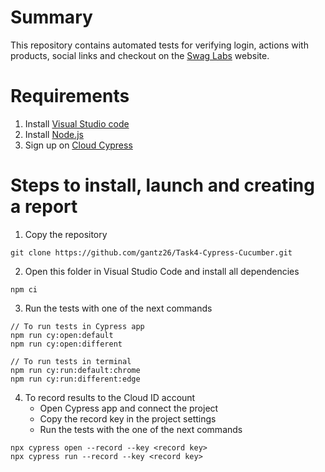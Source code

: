 # Summary

This repository contains automated tests for verifying login, actions with products, social links and checkout on the [Swag Labs](https://www.saucedemo.com/) website.

# Requirements

1. Install [Visual Studio code](https://code.visualstudio.com/)
2. Install [Node.js](https://nodejs.org/en)
3. Sign up on [Cloud Cypress](https://cloud.cypress.io/)

# Steps to install, launch and creating a report

1. Copy the repository
```
git clone https://github.com/gantz26/Task4-Cypress-Cucumber.git
```

2. Open this folder in Visual Studio Code and install all dependencies
```
npm ci
```

3. Run the tests with one of the next commands
```
// To run tests in Cypress app
npm run cy:open:default
npm run cy:open:different

// To run tests in terminal
npm run cy:run:default:chrome
npm run cy:run:different:edge
```

4. To record results to the Cloud ID account
    - Open Cypress app and connect the project
    - Copy the record key in the project settings
    - Run the tests with the one of the next commands
```
npx cypress open --record --key <record key>
npx cypress run --record --key <record key>
```
